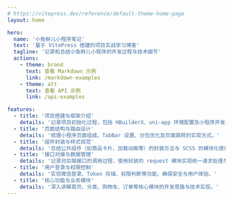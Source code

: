 ```yaml
---
# https://vitepress.dev/reference/default-theme-home-page
layout: home

hero:
  name: '小兔鲜儿小程序笔记'
  text: '基于 VitePress 搭建的项目实战学习博客'
  tagline: '记录和总结小兔鲜儿小程序的开发过程与技术细节'
  actions:
    - theme: brand
      text: 查看 Markdown 示例
      link: /markdown-examples
    - theme: alt
      text: 查看 API 示例
      link: /api-examples

features:
  - title: '项目搭建与框架介绍'
    details: '记录项目初始化过程，包括 HBuilderX、uni-app 环境配置及小程序开发基础知识。'
  - title: '页面结构与路由设计'
    details: '梳理小程序页面组成、TabBar 设置、分包优化及页面跳转的实现方式。'
  - title: '组件封装与样式规范'
    details: '总结公共组件（如商品卡片、加载动画等）的封装方法与 SCSS 的模块化使用。'
  - title: '接口对接与数据管理'
    details: '记录对后端接口的调用过程，使用封装的 request 模块实现统一请求处理与数据缓存。'
  - title: '用户登录与权限控制'
    details: '实现微信登录、Token 存储、权限判断等功能，确保安全与用户体验。'
  - title: '核心功能与业务模块'
    details: '深入讲解首页、分类、购物车、订单等核心模块的开发思路与技术实现。'
---
```

